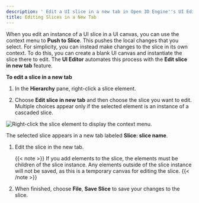 ```yaml
---
description: ' Edit a UI slice in a new tab in Open 3D Engine''s UI Editor . '
title: Editing Slices in a New Tab
---
```


When you edit an instance of a UI slice in a UI canvas, you can use the context menu to **Push to Slice**. This pushes the local changes that you select. For simplicity, you can instead make changes to the slice in its own context. To do this, you can create a blank UI canvas and instantiate the slice there to edit. The **UI Editor** automates this process with the **Edit slice in new tab** feature.

**To edit a slice in a new tab**

1. In the **Hierarchy** pane, right-click a slice element.

1. Choose **Edit slice in new tab** and then choose the slice you want to edit. Multiple choices appear only if the selected element is an instance of a cascaded slice.

![Right-click the slice element to display the context menu.](/images/user-guide/game_ui_editor/ui-editor-working-slices-newtab.png)

   The selected slice appears in a new tab labeled **Slice: **slice name****.

1. Edit the slice in the new tab.

    {{< note >}}
If you add elements to the slice, the elements must be children of the slice instance. Any elements outside of the slice instance will not be saved, as this is a temporary canvas for editing the slice.
{{< /note >}}

1. When finished, choose **File**, **Save Slice** to save your changes to the slice.

